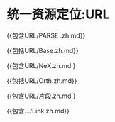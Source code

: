 
# 统一资源定位:URL

{{包含URL/PARSE .zh.md}}

{{包括URL/Base.zh.md}}

{{包含URL/NeX.zh.md }

{{包括URL/Orth.zh.md}}

{{包含URL/片段.zh.md }

{{包含…/Link.zh.md}}
